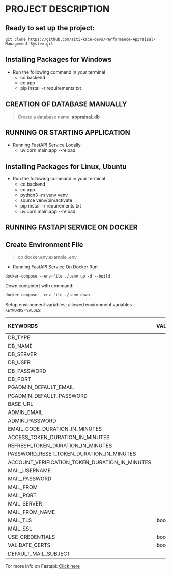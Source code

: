 # PROJECT DESCRIPTION

## Ready to set up the project:
    git clone https://github.com/aiti-kace-devs/Performance-Appraisal-Management-System.git


## Installing Packages for Windows
- Run the following command in your terminal
    - cd backend
    - cd app
    - pip install -r requirements.txt


## CREATION OF DATABASE MANUALLY
>  Create a database name: **appraisal_db**



## RUNNING OR STARTING APPLICATION
- Running FastAPI Service Locally
    - uvicorn main:app --reload



## Installing Packages for Linux, Ubuntu
- Run the following command in your terminal
    - cd backend
    - cd app
    - python3 -m venv venv
    - source venv/bin/activate
    - pip install -r requirements.txt
    - uvicorn main:app --reload




## RUNNING FASTAPI SERVICE ON DOCKER

## Create Environment File
>  cp docker.env.example .env


- Running FastAPI Service On Docker 
Run:
```
docker-compose --env-file ./.env up -d --build
```


Down containert with command:
```
docker-compose --env-file ./.env down
```


Setup environment variables; allowed environment variables `KEYWORDS`=`VALUES`:

| KEYWORDS | VALUES | DEFAULT VALUE | VALUE TYPE | 
| :------------ | :---------------------: | :------------------: | :------------------: |
| DB_TYPE | | postgresql | string 
| DB_NAME | | appraisal_db | string 
| DB_SERVER | | localhost | string
| DB_USER | | postgres | string 
| DB_PASSWORD | | password | string 
| DB_PORT | | 5432 | integer 
| PGADMIN_DEFAULT_EMAIL | | admin@admin.com | string 
| PGADMIN_DEFAULT_PASSWORD | | openforme | string  
| BASE_URL | | http://localhost:8080/ | string  
| ADMIN_EMAIL | | superadmin@admin.com | string 
| ADMIN_PASSWORD | | openforme | string 
| EMAIL_CODE_DURATION_IN_MINUTES | | 15 | integer 
| ACCESS_TOKEN_DURATION_IN_MINUTES | | 60 | integer 
| REFRESH_TOKEN_DURATION_IN_MINUTES | | 600 | integer 
| PASSWORD_RESET_TOKEN_DURATION_IN_MINUTES | | 15 | integer 
| ACCOUNT_VERIFICATION_TOKEN_DURATION_IN_MINUTES | | 15 | integer 
| MAIL_USERNAME | | | string 
| MAIL_PASSWORD | | | string 
| MAIL_FROM | | | string 
| MAIL_PORT | | | string 
| MAIL_SERVER | | | string 
| MAIL_FROM_NAME | | | string 
| MAIL_TLS |  boolean 
| MAIL_SSL | | false | boolean 
| USE_CREDENTIALS |  boolean 
| VALIDATE_CERTS |  boolean 
| DEFAULT_MAIL_SUBJECT | | | string 





For more info on Fastapi: [Click here](https://fastapi.tiangolo.com/)

